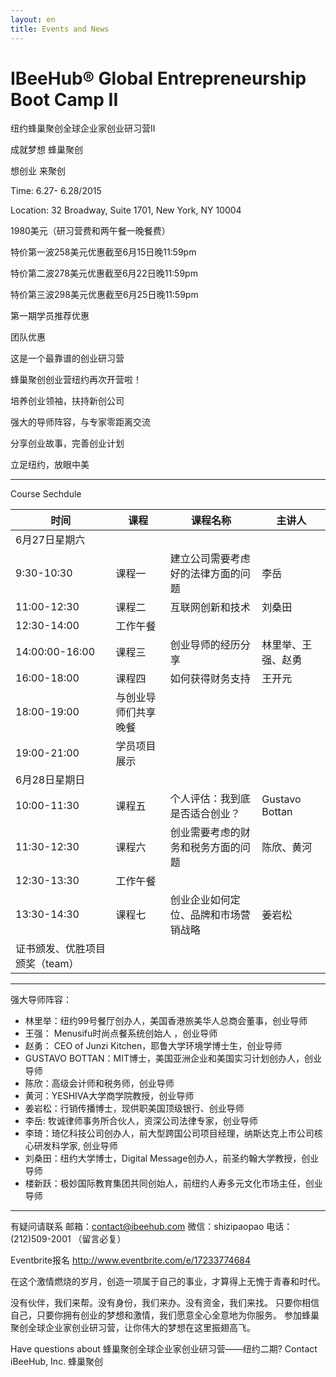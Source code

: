 ```yaml
---
layout: en
title: Events and News
---
```

# IBeeHub® Global Entrepreneurship Boot Camp II


纽约蜂巢聚创全球企业家创业研习营II

成就梦想 蜂巢聚创

想创业 来聚创

Time: 6.27- 6.28/2015

Location: 32 Broadway, Suite 1701, New York, NY 10004

1980美元（研习营费和两午餐一晚餐费）

特价第一波258美元优惠截至6月15日晚11:59pm

特价第二波278美元优惠截至6月22日晚11:59pm

特价第三波298美元优惠截至6月25日晚11:59pm

第一期学员推荐优惠

团队优惠

这是一个最靠谱的创业研习营

蜂巢聚创创业营纽约再次开营啦！

培养创业领袖，扶持新创公司

强大的导师阵容，与专家零距离交流

分享创业故事，完善创业计划

立足纽约，放眼中美

--------------------------------------------------------------------------------
Course Sechdule

时间|课程|课程名称|主讲人
----|----|--------|------
6月27日星期六|
9:30-10:30|课程一|建立公司需要考虑好的法律方面的问题|李岳
11:00-12:30|课程二|互联网创新和技术|刘桑田
12:30-14:00|工作午餐|
14:00:00-16:00|课程三|创业导师的经历分享|林里举、王强、赵勇
16:00-18:00|课程四|如何获得财务支持|王开元
18:00-19:00|与创业导师们共享晚餐|
19:00-21:00|学员项目展示|
6月28日星期日|
10:00-11:30|课程五|个人评估：我到底是否适合创业？|Gustavo Bottan
11:30-12:30|课程六|创业需要考虑的财务和税务方面的问题|陈欣、黄河
12:30-13:30|工作午餐|
13:30-14:30|课程七|创业企业如何定位、品牌和市场营销战略|姜岩松
证书颁发、优胜项目颁奖（team）|

--------------------------------------------------------------------------------

强大导师阵容：




- 林里举：纽约99号餐厅创办人，美国香港旅美华人总商会董事，创业导师
- 王强： Menusifu时尚点餐系统创始人 ，创业导师
- 赵勇： CEO of Junzi Kitchen，耶鲁大学环境学博士生，创业导师
- GUSTAVO BOTTAN：MIT博士，美国亚洲企业和美国实习计划创办人，创业导师
- 陈欣：高级会计师和税务师，创业导师
- 黄河：YESHIVA大学商学院教授，创业导师
- 姜岩松：行销传播博士，现供职美国顶级银行、创业导师
- 李岳: 牧诚律师事务所合伙人，资深公司法律专家，创业导师
- 李琦：琦亿科技公司创办人，前大型跨国公司项目经理，纳斯达克上市公司核心研发科学家, 创业导师
- 刘桑田：纽约大学博士，Digital Message创办人，前圣约翰大学教授，创业导师
- 楼新跃：极妙国际教育集团共同创始人，前纽约人寿多元文化市场主任，创业导师


--------------------------------------------------------------------------------

有疑问请联系 邮箱：contact@ibeehub.com 微信：shizipaopao 电话：(212)509-2001 （留言必复）

Eventbrite报名 http://www.eventbrite.com/e/17233774684

在这个激情燃烧的岁月，创造一项属于自己的事业，才算得上无愧于青春和时代。

没有伙伴，我们来帮。没有身份，我们来办。没有资金，我们来找。 只要你相信自己，只要你拥有创业的梦想和激情，我们愿意全心全意地为你服务。 参加蜂巢聚创全球企业家创业研习营，让你伟大的梦想在这里振翅高飞。

Have questions about 蜂巢聚创全球企业家创业研习营——纽约二期? Contact iBeeHub, Inc. 蜂巢聚创 



